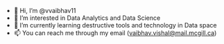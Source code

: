 - 👋 Hi, I’m @vvaibhav11
- 👀 I’m interested in Data Analytics and Data Science
- 🌱 I’m currently learning destructive tools and technology in Data space
- 📫 You can reach me through my email (vaibhav.vishal@mail.mcgill.ca)

<!---
vvaibhav11/vvaibhav11 is a ✨ special ✨ repository because its `README.md` (this file) appears on your GitHub profile.
You can click the Preview link to take a look at your changes.
--->
